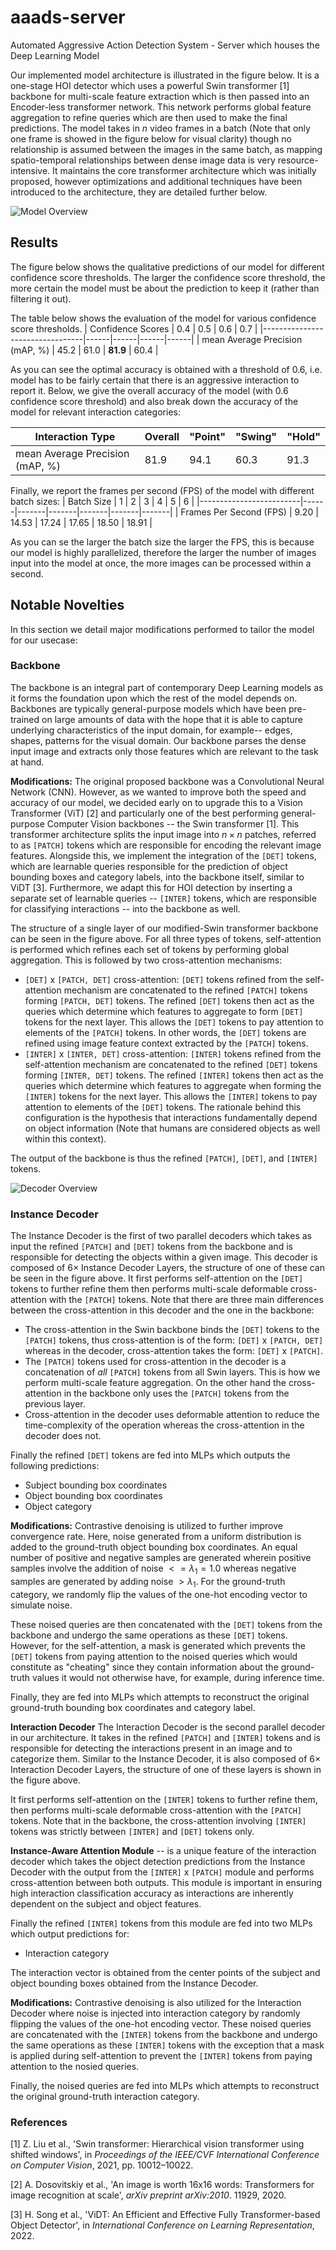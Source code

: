 # aaads-server
Automated Aggressive Action Detection System - Server which houses the Deep Learning Model

Our implemented model architecture is illustrated in the figure below. It is a one-stage HOI detector which uses a powerful Swin transformer [1] backbone for multi-scale feature extraction which is then passed into an Encoder-less transformer network. This network performs global feature aggregation to refine queries which are then used to make the final predictions. The model takes in $n$ video frames in a batch (Note that only one frame is showed in the figure below for visual clarity) though no relationship is assumed between the images in the same batch, as mapping spatio-temporal relationships between dense image data is very resource-intensive. It maintains the core transformer architecture which was initially proposed, however optimizations and additional techniques have been introduced to the architecture, they are detailed further below.

![Model Overview](aggressive_action_model.png)

## Results

The figure below shows the qualitative predictions of our model for different confidence score thresholds. The larger the confidence score threshold, the more certain the model must be about the prediction to keep it (rather than filtering it out).


The table below shows the evaluation of the model for various confidence score thresholds.
| Confidence Scores               | 0.4  | 0.5  | 0.6  | 0.7  |
|---------------------------------|------|------|------|------|
| mean Average Precision (mAP, %) | 45.2 | 61.0 | **81.9** | 60.4 |

As you can see the optimal accuracy is obtained with a threshold of 0.6, i.e. model has to be fairly certain that there is an aggressive interaction to report it. Below, we give the overall accuracy of the model (with 0.6 confidence score threshold) and also break down the accuracy of the model for relevant interaction categories:

| Interaction Type                | Overall | "Point" | "Swing" | "Hold" |
|---------------------------------|---------|---------|---------|--------|
| mean Average Precision (mAP, %) | 81.9    | 94.1    | 60.3    | 91.3   |

Finally, we report the frames per second (FPS) of the model with different batch sizes:
| Batch Size              | 1    | 2     | 3     | 4     | 5     | 6     |
|-------------------------|------|-------|-------|-------|-------|-------|
| Frames Per Second (FPS) | 9.20 | 14.53 | 17.24 | 17.65 | 18.50 | 18.91 |

As you can se the larger the batch size the larger the FPS, this is because our model is highly parallelized, therefore the larger the number of images input into the model at once, the more images can be processed within a second.

## Notable Novelties
In this section we detail major modifications performed to tailor the model for our usecase:

### Backbone
The backbone is an integral part of contemporary Deep Learning models as it forms the foundation upon which the rest of the model depends on. Backbones are typically general-purpose models which have been pre-trained on large amounts of data with the hope that it is able to capture underlying characteristics of the input domain, for example-- edges, shapes, patterns for the visual domain. Our backbone parses the dense input image and extracts only those features which are relevant to the task at hand.

**Modifications:** The original proposed backbone was a Convolutional Neural Network (CNN). However, as we wanted to improve both the speed and accuracy of our model, we decided early on to upgrade this to a Vision Transformer (ViT) [2] and particularly one of the best performing general-purpose Computer Vision backbones -- the Swin transformer [1]. This transformer architecture splits the input image into $n\times n$ patches, referred to as `[PATCH]` tokens which are responsible for encoding the relevant image features. Alongside this, we implement the integration of the `[DET]` tokens, which are learnable queries responsible for the prediction of object bounding boxes and category labels, into the backbone itself, similar to ViDT [3]. Furthermore, we adapt this for HOI detection by inserting a separate set of learnable queries -- `[INTER]` tokens, which are responsible for classifying interactions -- into the backbone as well.

The structure of a single layer of our modified-Swin transformer backbone can be seen in the figure above. For all three types of tokens, self-attention is performed which refines each set of tokens by performing global aggregation. This is followed by two cross-attention mechanisms:


- `[DET]` x `[PATCH, DET]` cross-attention: `[DET]` tokens refined from the self-attention mechanism are concatenated to the refined `[PATCH]` tokens forming `[PATCH, DET]` tokens. The refined `[DET]` tokens then act as the queries which determine which features to aggregate to form `[DET]` tokens for the next layer. This allows the `[DET]` tokens to pay attention to elements of the `[PATCH]` tokens. In other words, the `[DET]` tokens are refined using image feature context extracted by the `[PATCH]` tokens.
- `[INTER]` x `[INTER, DET]` cross-attention: `[INTER]` tokens refined from the self-attention mechanism are concatenated to the refined `[DET]` tokens forming `[INTER, DET]` tokens. The refined `[INTER]` tokens then act as the queries which determine which features to aggregate when forming the `[INTER]` tokens for the next layer. This allows the `[INTER]` tokens to pay attention to elements of the `[DET]` tokens. The rationale behind this configuration is the hypothesis that interactions fundamentally depend on object information (Note that humans are considered objects as well within this context).

The output of the backbone is thus the refined `[PATCH]`, `[DET]`, and `[INTER]` tokens.


![Decoder Overview](aggressive_action_decoder.png)

### Instance Decoder
The Instance Decoder is the first of two parallel decoders which takes as input the refined `[PATCH]` and `[DET]` tokens from the backbone and is responsible for detecting the objects within a given image. This decoder is composed of $6\times$ Instance Decoder Layers, the structure of one of these can be seen in the figure above. It first performs self-attention on the `[DET]` tokens to further refine them then performs multi-scale deformable cross-attention with the `[PATCH]` tokens. Note that there are three main differences between the cross-attention in this decoder and the one in the backbone:


- The cross-attention in the Swin backbone binds the `[DET]` tokens to the `[PATCH]` tokens, thus cross-attention is of the form: `[DET]` x `[PATCH, DET]` whereas in the decoder, cross-attention takes the form: `[DET]` x `[PATCH]`.
- The `[PATCH]` tokens used for cross-attention in the decoder is a concatenation of _all_ `[PATCH]` tokens from all Swin layers. This is how we perform multi-scale feature aggregation. On the other hand the cross-attention in the backbone only uses the `[PATCH]` tokens from the previous layer.
- Cross-attention in the decoder uses deformable attention to reduce the time-complexity of the operation whereas the cross-attention in the decoder does not.

Finally the refined `[DET]` tokens are fed into MLPs which outputs the following predictions:

- Subject bounding box coordinates
- Object bounding box coordinates
- Object category

**Modifications:** Contrastive denoising is utilized to further improve convergence rate. Here, noise generated from a uniform distribution is added to the ground-truth object bounding box coordinates. An equal number of positive and negative samples are generated wherein positive samples involve the addition of noise  $<=\lambda_1=1.0$ whereas negative samples are generated by adding noise $>\lambda_1$. For the ground-truth category, we randomly flip the values of the one-hot encoding vector to simulate noise.

These noised queries are then concatenated with the `[DET]` tokens from the backbone and undergo the same operations as these `[DET]` tokens. However, for the self-attention, a mask is generated which prevents the `[DET]` tokens from paying attention to the noised queries which would constitute as "cheating" since they contain information about the ground-truth values it would not otherwise have, for example, during inference time.

Finally, they are fed into MLPs which attempts to reconstruct the original ground-truth bounding box coordinates and category label. 

**Interaction Decoder**
The Interaction Decoder is the second parallel decoder in our architecture. It takes in the refined `[PATCH]` and `[INTER]` tokens and is responsible for detecting the interactions present in an image and to categorize them. Similar to the Instance Decoder, it is also composed of $6\times$ Interaction Decoder Layers, the structure of one of these layers is shown in the figure above. 

It first performs self-attention on the `[INTER]` tokens to further refine them, then performs multi-scale deformable cross-attention with the `[PATCH]` tokens. Note that in the backbone, the cross-attention involving `[INTER]` tokens was strictly between `[INTER]` and `[DET]` tokens only.

**Instance-Aware Attention Module** -- is a unique feature of the interaction decoder which takes the object detection predictions from the Instance Decoder with the output from the `[INTER]` x `[PATCH]` module and performs cross-attention between both outputs. This module is important in ensuring high interaction classification accuracy as interactions are inherently dependent on the subject and object features.

Finally the refined `[INTER]` tokens from this module are fed into two MLPs which output predictions for:

- Interaction category

The interaction vector is obtained from the center points of the subject and object bounding boxes obtained from the Instance Decoder.

**Modifications:** Contrastive denoising is also utilized for the Interaction Decoder where noise is injected into interaction category by randomly flipping the values of the one-hot encoding vector. These noised queries are concatenated with the `[INTER]` tokens from the backbone and undergo the same operations as these `[INTER]` tokens with the exception that a mask is applied during self-attention to prevent the `[INTER]` tokens from paying attention to the nosied queries.

Finally, the noised queries are fed into MLPs which attempts to reconstruct the original ground-truth interaction category. 

### References
[1] Z. Liu et al., 'Swin transformer: Hierarchical vision transformer using shifted windows', in _Proceedings of the IEEE/CVF International Conference on Computer Vision_, 2021, pp. 10012–10022.

[2] A. Dosovitskiy et al., 'An image is worth 16x16 words: Transformers for image recognition at scale', _arXiv preprint arXiv:2010_. 11929, 2020.

[3] H. Song et al., 'ViDT: An Efficient and Effective Fully Transformer-based Object Detector', in _International Conference on Learning Representation_, 2022.
